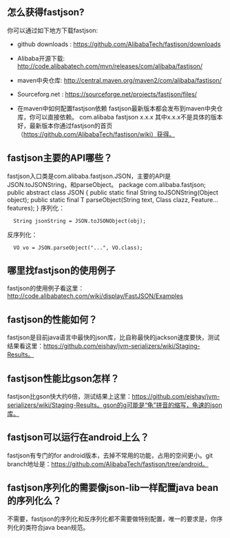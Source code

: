 ## 怎么获得fastjson?
你可以通过如下地方下载fastjson:
* github downloads : https://github.com/AlibabaTech/fastjson/downloads
* Alibaba开源下载: http://code.alibabatech.com/mvn/releases/com/alibaba/fastjson/
* maven中央仓库: http://central.maven.org/maven2/com/alibaba/fastjson/
* Sourceforg.net : https://sourceforge.net/projects/fastjson/files/

* 在maven中如何配置fastjson依赖
fastjson最新版本都会发布到maven中央仓库，你可以直接依赖。
    <dependency>
         <groupId>com.alibaba</groupId>
         <artifactId>fastjson</artifactId>
         <version>x.x.x</version>
    </dependency>
其中x.x.x不是具体的版本好，最新版本你通过fastjson的首页（https://github.com/AlibabaTech/fastjson/wiki）获得。

## fastjson主要的API哪些？
fastjson入口类是com.alibaba.fastjson.JSON，主要的API是JSON.toJSONString，和parseObject。
      package com.alibaba.fastjson;
      public abstract class JSON {
            public static final String toJSONString(Object object);
            public static final <T> T parseObject(String text, Class<T> clazz, Feature... features);
      }
序列化：

      String jsonString = JSON.toJSONObject(obj);

反序列化：

      VO vo = JSON.parseObject("...", VO.class);


## 哪里找fastjson的使用例子
fastjson的使用例子看这里：http://code.alibabatech.com/wiki/display/FastJSON/Examples

## fastjson的性能如何？
fastjson是目前java语言中最快的json库，比自称最快的jackson速度要快，测试结果看这里：https://github.com/eishay/jvm-serializers/wiki/Staging-Results。

## fastjson性能比gson怎样？
fastjson比gson快大约6倍，测试结果上这里：https://github.com/eishay/jvm-serializers/wiki/Staging-Results。gson的g可能是“龟”拼音的缩写，龟速的json库。

## fastjson可以运行在android上么？
fastjson有专门的for android版本，去掉不常用的功能，占用的空间更小。git branch地址是：https://github.com/AlibabaTech/fastjson/tree/android。

## fastjson序列化的需要像json-lib一样配置java bean的序列化么？
不需要，fastjson的序列化和反序列化都不需要做特别配置，唯一的要求是，你序列化的类符合java bean规范。